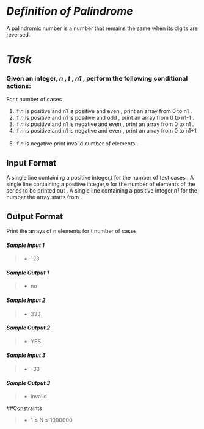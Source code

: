 # *Definition of Palindrome*
A palindromic number  is a number that remains the same when its digits are reversed.

# *Task*
### Given an integer, *_n_* , *_t_* , *_n1_* ,  perform the following conditional actions:
For t number of cases 
1. If _n_  is positive and  n1 is positive and even , print an array from 0 to n1 . 
2. If _n_  is positive and  n1 is positive and odd  , print an array from 0 to n1-1 . 
3. If _n_  is positive and  n1 is negative and even , print an array from 0 to n1 . 
4. If _n_  is positive and  n1 is negative and even , print an array from 0 to n1+1 . 
5. If _n_  is negative print invalid number of elements . 

## Input Format

A single line containing a positive integer,_t_ for the number of test cases .
A single line containing a positive integer,_n_ for the number of elements of the series to be printed out .
A single line containing a positive integer,_n1_ for the number the array starts from .

## Output Format
Print the arrays of n elements for t number of cases 

#### *Sample Input 1* 
>- 123
#### *Sample Output 1*
>- no



#### *Sample Input 2*
>- 333
#### *Sample Output 2*
>- YES


#### *Sample Input 3*
>- -33
#### *Sample Output 3*
>- invalid


##Constraints
>- 1 ≤ N ≤ 1000000
